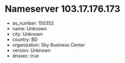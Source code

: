 # Nameserver 103.17.176.173

* as_number: 150352
* name: Unknown
* city: Unknown
* country: BD
* organization: Sky Business Center
* version: Unknown
* dnssec: true
